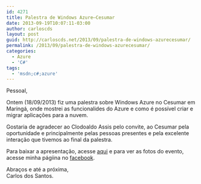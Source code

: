 ```yaml
---
id: 4271
title: Palestra de Windows Azure–Cesumar
date: 2013-09-19T10:07:11-03:00
author: carloscds
layout: post
guid: http://carloscds.net/2013/09/palestra-de-windows-azurecesumar/
permalink: /2013/09/palestra-de-windows-azurecesumar/
categories:
  - Azure
  - 'C#'
tags:
  - 'msdn;c#;azure'
---
```

Pessoal,

Ontem (18/09/2013) fiz uma palestra sobre Windows Azure no Cesumar em Maringá, onde mostrei as funcionalides do Azure e como é possível criar e migrar aplicações para a nuvem. 

Gostaria de agradecer ao Clodoaldo Assis pelo convite, ao Cesumar pela oportunidade e principalmente pelas pessoas presentes e pela excelente interação que tivemos ao final da palestra.

Para baixar a apresentação, acesse <a href="http://www.slideshare.net/carloscds/windows-azure-overview-for-it-pros" target="_blank">aqui</a> e para ver as fotos do evento, acesse minha págiina no <a href="https://www.facebook.com/media/set/?set=a.10202030165134998.1073741828.1212382196&type=1&l=6a76b3fa17" target="_blank">facebook</a>.

Abraços e até a próxima,  
Carlos dos Santos.
